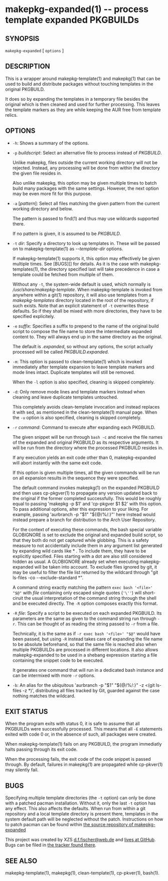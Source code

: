 makepkg-expanded(1) -- process template expanded PKGBUILDs
==========================================================

## SYNOPSIS

`makepkg-expanded` [ `options` ]


## DESCRIPTION

This is a wrapper around makepkg-template(1) and makepkg(1) that can be used to build and distribute packages without touching templates in the original PKGBUILD.

It does so by expanding the templates in a temporary file besides the original which is then cleaned and used for further processing. This leaves the template markers as they are while keeping the AUR free from template relics.


## OPTIONS

  - `-h`:
    Shows a summary of the options.

  - `-p` _buildscript_:
    Select an alternative file to process instead of _PKGBUILD_.

    Unlike makepkg, files outside the current working directory will not be rejected. Instead, any processing will be done from within the directory the given file resides in.

    Also unlike makepkg, this option may be given multiple times to batch build many packages with the same settings. However, the next option may be even more fit for this purpose.

  - `-a` [_pattern_]:
    Select all files matching the given pattern from the current working directory and below.

    The pattern is passed to find(1) and thus may use wildcards supported there.

    If no pattern is given, it is assumed to be _PKGBUILD_.

  - `-t` _dir_:
    Specify a directory to look up templates in. These will be passed on to makepkg-template(1) as _--template-dir_ options.

    If makepkg-template(1) supports it, this option may effectively be given multiple times. See [BUGS][] for details. As it is the case with makepkg-templates(1), the directory specified last will take precedence in case a template could be fetched from multiple of them.

    Without any `-t`, the system-wide default is used, which normally is _/usr/share/makepkg-template_. When makepkg-template is invoked from anywhere within a git(1) repository, it will also use templates from a _makepkg-templates_ directory located in the root of the repository, if such exists. Note that an explicit statement of `-t` overwrites these defaults. So if they shall be mixed with more directories, they have to be specified explicitely.

  - `-e` _suffix_:
    Specifies a suffix to prepend to the name of the original build script to compose the file name to store the intermediate expanded content to. They will always end up in the same directory as the original.

    The default is _.expanded_, so without any options, the script actually processed will be called _PKGBUILD.expanded_.

  - `-m`:
    This option is passed to clean-template(1) which is invoked immediately after template expansion to leave template markers and mode lines intact. Duplicate templates will still be removed.

    When the `-l` option is also specified, cleaning is skipped completely.

  - `-d`:
    Only remove mode lines and template markers instead when cleaning and leave duplicate templates untouched.

    This completely avoids clean-template invocation and instead replaces it with sed, as mentioned in the clean-template(1) manual page. When the `-u` option is also specified, cleaning is skipped completely.

  - `-r` _command_:
    Command to execute after expanding each PKGBUILD.

    The given snippet will be run through `bash -c` and receive the file names of the expanded and original PKGBUILD as its respective arguments. It will be run from the directory where the processed PKGBUILD resides in.

    If any execution yields an exit code other than 0, makepkg-expanded will abort instantly with the same exit code.

    If this option is given multiple times, all the given commands will be run on all expansion results in the sequence they were specified.

    The default command invokes makepkg(1) on the expanded PKGBUILD and then uses cp-pkgver(1) to propagate any version updated back to the original if the former completed successfully. This would be roughly equal to passing 'makepkg -p $1' and 'cp-pkgver $1 $2' with this option. To pass additional options, alter this expression to your liking. For example, passing 'aurbranch -p "$1" "${@/%/:}"' here instead would instead prepare a branch for distribution to the Arch User Repository.

    For the context of executing these commands, the bash special variable GLOBIGNORE is set to exclude the original and expanded build script, so that they both do not get captured while globbing. This is a safety measure to not accidentally include them in any argument list generated by expanding wild cards like * . To include them, they have to be explicitly specified. Files starting with a dot are also still considered hidden as usual. A GLOBIGNORE already set when executing makepkg-expanded will be taken into account. To exclude files ignored by git, it may be useful to filter the file list returned by the wildcard through "git ls-files -co --exclude-standard *".

    A command string exactly matching the pattern `exec bash '<file>' "$@"` with _file_ containing only escaped single quotes (`'\''`) will short-ciruit the usual interpretation of the command string through the shell and be executed directly. The `-R` option composes exactly this format.

  - `-R` _file_:
    Specify a script to be executed on each expanded PKGBUILD. Its parameters are the same as given to the command string run through `-r`. This can be thought of as reading the string passed to `-r` from a file.

    Technically, it is the same as if `-r exec bash '<file>' "$@"` would have been passed, but using `-R` instead takes care of expanding the file name to be absolute beforehand, so that the same file is reached also when multiple PKGBUILDs are processed in different locations. It also allows makepkg-expanded to be used in a shebang expression starting a file containing the snippet code to be executed.

    It generates one command that will run in a dedicated bash instance and can be intermixed with more `-r` options.

  - `-b`:
    An alias for the ubiquitous 'aurbranch -p "$1" "${@/%/:}" -z <(git ls-files -z *)', distributing all files tracked by Git, guarded against the case nothing matches the wildcard.


## EXIT STATUS

When the program exits with status 0, it is safe to assume that all PKGBUILDs were successfully processed. This means that all `-E` statements exited with code 0 or, in the absence of such, all packages were created.

When makepkg-template(1) fails on any PKGBUILD, the program immediatly halts passing through its exit code.

When the processing fails, the exit code of the code snippet is passed through. By default, failures in makepkg(1) are propagated while cp-pkver(1) may silently fail.


## BUGS

Specifying multiple template directories (the `-t` option) can only be done with a patched pacman installation. Without it, only the last `-t` option has any effect. This also affects the defaults. When run from within a git repository and a local template directory is present there, templates in the system default path will be neglected without the patch. Instructions on how to patch pacman can be found within [the source repository of makepkg-expanded](https://github.com/dffischer/makepkg-expanded/blob/master/patching-pacman.md)

This project was created by XZS <d.f.fischer@web.de> and [lives at GitHub](http://github.com/dffischer/pkgrepotools). Bugs can be filed in [the tracker found there](http://github.com/dffischer/pkgrepotools/issues).


## SEE ALSO

makepkg-template(1), makepkg(1), clean-template(1), cp-pkver(1), bash(1).
